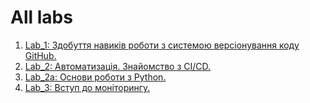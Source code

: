 # All labs
1. [Lab_1: Здобуття навиків роботи з системою версіонування коду GitHub.](lab_1)
2. [Lab_2: Автоматизація. Знайомство з CI/CD.](lab_2)
3. [Lab_2a: Основи роботи з Python.](lab_2a)
4. [Lab_3: Вступ до моніторингу.](lab_3)
